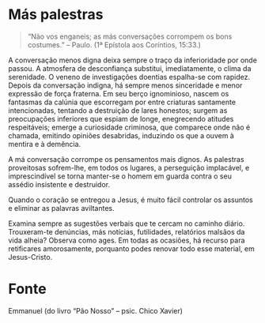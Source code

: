 # Más palestras

> “Não vos enganeis; as más conversações corrompem os bons costumes.” – Paulo. (1ª Epístola aos Coríntios, 15:33.)

A conversação menos digna deixa sempre o traço da inferioridade por onde passou. A atmosfera de desconfiança substitui, imediatamente, o clima da serenidade. O veneno de investigações doentias espalha-se com rapidez. Depois da conversação indigna, há sempre menos sinceridade e menor expressão de força fraterna. Em seu berço ignominioso, nascem os fantasmas da calúnia que escorregam por entre criaturas santamente intencionadas, tentando a destruição de lares honestos; surgem as preocupações inferiores que espiam de longe, enegrecendo atitudes respeitáveis; emerge a curiosidade criminosa, que comparece onde não é chamada, emitindo opiniões desabridas, induzindo os que a ouvem à mentira e à demência.

A má conversação corrompe os pensamentos mais dignos. As palestras proveitosas sofrem-lhe, em todos os lugares, a perseguição implacável, e imprescindível se torna manter-se o homem em guarda contra o seu assédio insistente e destruidor.

Quando o coração se entregou a Jesus, é muito fácil controlar os assuntos e eliminar as palavras aviltantes.

Examina sempre as sugestões verbais que te cercam no caminho diário. Trouxeram-te denúncias, más notícias, futilidades, relatórios malsãos da vida alheia? Observa como ages. Em todas as ocasiões, há recurso para retificares amorosamente, porquanto podes renovar todo esse material, em Jesus-Cristo.

# Fonte
Emmanuel
(do livro “Pão Nosso” – psic. Chico Xavier)
